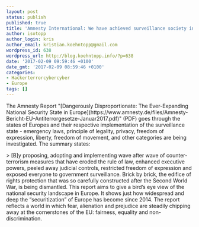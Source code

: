 ```yaml
---
layout: post
status: publish
published: true
title: 'Amnesty International: We have achieved surveillance society in Europe'
author: isotopp
author_login: kris
author_email: kristian.koehntopp@gmail.com
wordpress_id: 638
wordpress_url: http://blog.koehntopp.info/?p=638
date: '2017-02-09 09:59:46 +0100'
date_gmt: '2017-02-09 08:59:46 +0100'
categories:
- Hackerterrorcybercyber
- Europe
tags: []
---
```

<p>The Amnesty Report "[Dangerously Disproportionate: The Ever-Expanding National Security State in Europe](https://www.amnesty.de/files/Amnesty-Bericht-EU-Antiterrorgesetze-Januar2017.pdf)" (PDF) goes through the states of Europes and their respective implementation of the surveillance state - emergency laws, principle of legality, privacy, freedom of expression, liberty, freedom of movement, and other categories are being investigated. The summary states:</p>
<p>> [B]y proposing, adopting and implementing wave after wave of counter-terrorism measures that have eroded the rule of law, enhanced executive powers, peeled away judicial controls, restricted freedom of expression and exposed everyone to government surveillance. Brick by brick, the edifice of rights protection that was so carefully constructed after the Second World War, is being dismantled. This report aims to give a bird’s eye view of the national security landscape in Europe. It shows just how widespread and deep the “securitization” of Europe has become since 2014. The report reflects a world in which fear, alienation and prejudice are steadily chipping away at the cornerstones of the EU: fairness, equality and non-discrimination.</p>
